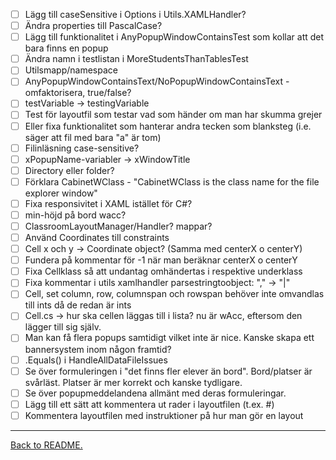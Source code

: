 -   [ ] Lägg till caseSensitive i Options i Utils.XAMLHandler?
-   [ ] Ändra properties till PascalCase?
-   [ ] Lägg till funktionalitet i AnyPopupWindowContainsTest som kollar att det bara finns en popup
-   [ ] Ändra namn i testlistan i MoreStudentsThanTablesTest
-   [ ] Utilsmapp/namespace
-   [ ] AnyPopupWindowContainsText/NoPopupWindowContainsText - omfaktorisera, true/false?
-   [ ] testVariable -> testingVariable
-   [ ] Test för layoutfil som testar vad som händer om man har skumma grejer
-   [ ] Eller fixa funktionalitet som hanterar andra tecken som blanksteg (i.e. säger att fil med bara "a" är tom)
-   [ ] Filinläsning case-sensitive?
-   [ ] xPopupName-variabler -> xWindowTitle
-   [ ] Directory eller folder?
-   [ ] Förklara CabinetWClass - "CabinetWClass is the class name for the file explorer window"
-   [ ] Fixa responsivitet i XAML istället för C#?
-   [ ] min-höjd på bord wacc?
-   [ ] ClassroomLayoutManager/Handler? mappar?
-   [ ] Använd Coordinates till constraints
-   [ ] Cell x och y -> Coordinate object? (Samma med centerX o centerY)
-   [ ] Fundera på kommentar för -1 när man beräknar centerX o centerY
-   [ ] Fixa Cellklass så att undantag omhändertas i respektive underklass
-   [ ] Fixa kommentar i utils xamlhandler parsestringtoobject: "," -> "|"
-   [ ] Cell, set column, row, columnspan och rowspan behöver inte omvandlas till ints då de redan är ints
-   [ ] Cell.cs -> hur ska cellen läggas till i lista? nu är wAcc, eftersom den lägger till sig själv.
-   [ ] Man kan få flera popups samtidigt vilket inte är nice. Kanske skapa ett bannersystem inom någon framtid?
-   [ ] .Equals() i HandleAllDataFileIssues 
-   [ ] Se över formuleringen i "det finns fler elever än bord". Bord/platser är svårläst. Platser är mer korrekt och kanske tydligare.
-   [ ] Se över popupmeddelandena allmänt med deras formuleringar.
-   [ ] Lägg till ett sätt att kommentera ut rader i layoutfilen (t.ex. #)
-   [ ] Kommentera layoutfilen med instruktioner på hur man gör en layout

---

[Back to README.](README.md)

